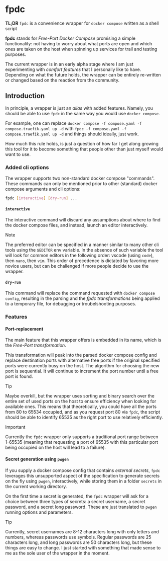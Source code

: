 # fpdc
**TL;DR**
`fpdc` is a convenience wrapper for `docker compose` written as a shell script

**fpdc** stands for _Free-Port Docker Compose_ promising a simple functionality: not having to worry about what ports are open and which ones are taken on the host when spinning up services for trail and testing purposes.

The current wrapper is in an early alpha stage where I am just experimenting with _comfort features_ that I personally like to have. Depending on what the future holds, the wrapper can be entirely re-written or changed based on the reaction from the community.

## Introduction

In principle, a wrapper is just an _alias_ with added features. Namely, you should be able to use `fpdc` in the same way you would use `docker compose`.

For example, one can replace `docker compose -f compose.yaml -f compose.traefik.yaml up -d` with `fpdc -f compose.yaml -f compose.traefik.yaml up -d` and things should ideally, just work.

How much this rule holds, is just a question of how far I get along growing this tool for it to become something that people other than just myself would want to use.

### Added cli options

The wrapper supports two non-standard docker compose "commands". These commands can only be mentioned prior to other (standard) docker compose arguments and cli options:
```bash
fpdc [interactive] [dry-run] ...
```

#### `interactive`

The interactive command will discard any assumptions about where to find the docker compose files, and instead, launch an editor interactively.

> [!NOTE]  
> The preferred editor can be specified in a manner similar to many other cli tools using the `$EDITOR` env variable. In the absence of such variable the tool will look for common editors in the following order: vscode (using `code`), then `nano`, then `vim`. This order of precedence is dictated by favoring more novice users, but can be challenged if more people decide to use the wrapper.

#### `dry-run`

This command will replace the command requested with `docker compose config`, resulting in the parsing and the _fpdc transformations_ being applied to a temporary file, for debugging or troubelshooting purposes.

### Features

#### Port-replacement

The main feature that this wrapper offers is embedded in its name, which is the _Free-Port transformation_.

This transformation will peak into the parsed docker compose config and replace destination ports with alternative free ports if the original specified ports were currently busy on the host. The algorithm for choosing the new port is sequential. It will continue to increment the port number until a free port is found.

> [!TIP]
> Maybe overkill, but the wrapper uses sorting and binary search over the entire set of used ports on the host to ensure efficiency when looking for available ones. This means that theoretically, you could have all the ports from 80 to 65534 occupied, and as you request port 80 via `fpdc`, the script should be able to identify 65535 as the right port to use relatively efficiently.

> [!IMPORTANT]  
> Currently the `fpdc` wrapper only supports a traditional port range between 1-65535 (meaning that requesting a port of 65535 with this particular port being occupied on the host will lead to a failure).

#### Secret generation using `pwgen`

If you supply a docker compose config that contains _external secrets_, `fpdc` leverages this unsupported aspect of the specification to generate secrets on the fly using `pwgen`, interactively, while storing them in a folder `secrets` in the current working directory.

On the first time a secret is generated, the `fpdc` wrapper will ask for a choice between three types of secrets: a secret username, a secret password, and a secret long password. These are just translated to `pwgen` running options and parameters.

> [!TIP]
> Currently, secret usernames are 8-12 characters long with only letters and numbers, whereas passwords use symbols. Regular passwords are 25 characters long, and long passwords are 50 characters long, but these things are easy to change. I just started with something that made sense to me as the sole user of the wrapper in the moment.

